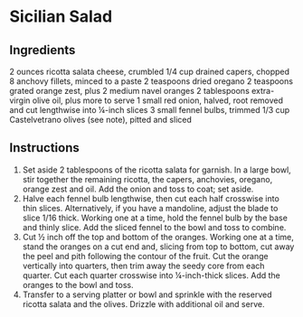 # Sicilian Salad

## Ingredients

2 ounces ricotta salata cheese, crumbled
1/4 cup drained capers, chopped
8 anchovy fillets, minced to a paste
2 teaspoons dried oregano
2 teaspoons grated orange zest, plus 2 medium navel oranges
2 tablespoons extra-virgin olive oil, plus more to serve
1 small red onion, halved, root removed and cut lengthwise into ¼-inch slices
3 small fennel bulbs, trimmed
1/3 cup Castelvetrano olives (see note), pitted and sliced

## Instructions

1.  Set aside 2 tablespoons of the ricotta salata for garnish. In a large bowl, stir together the remaining ricotta, the capers, anchovies, oregano, orange zest and oil. Add the onion and toss to coat; set aside.
1.  Halve each fennel bulb lengthwise, then cut each half crosswise into thin slices. Alternatively, if you have a mandoline, adjust the blade to slice 1/16 thick. Working one at a time, hold the fennel bulb by the base and thinly slice. Add the sliced fennel to the bowl and toss to combine.
1.  Cut ½ inch off the top and bottom of the oranges. Working one at a time, stand the oranges on a cut end and, slicing from top to bottom, cut away the peel and pith following the contour of the fruit. Cut the orange vertically into quarters, then trim away the seedy core from each quarter. Cut each quarter crosswise into ¼-inch-thick slices. Add the oranges to the bowl and toss.
1.  Transfer to a serving platter or bowl and sprinkle with the reserved ricotta salata and the olives. Drizzle with additional oil and serve.
